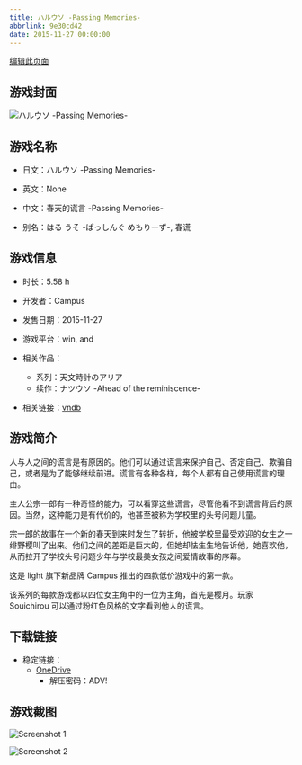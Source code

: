 ```yaml
---
title: ハルウソ -Passing Memories-
abbrlink: 9e30cd42
date: 2015-11-27 00:00:00
---
```

[编辑此页面](https://github.com/ACG-3/ADV3-source/blob/main/source/_posts/games/%E3%83%95%E3%83%AB%E3%82%A6%E3%82%BD%20-Complete%20Four%20Seasons-.md)

## 游戏封面

![ハルウソ -Passing Memories-](https://pan.timero.xyz/onedrive/img_lib_001/%E3%83%95%E3%83%AB%E3%82%A6%E3%82%BD%20-Complete%20Four%20Seasons-_cover.avif)


## 游戏名称

- 日文：ハルウソ -Passing Memories-
- 英文：None
- 中文：春天的谎言 -Passing Memories-

- 别名：はる うそ -ぱっしんぐ めもりーず-, 春谎


## 游戏信息

- 时长：5.58 h
- 开发者：Campus
- 发售日期：2015-11-27
- 游戏平台：win, and
- 相关作品：
   - 系列：天文時計のアリア
   - 续作：ナツウソ -Ahead of the reminiscence-

- 相关链接：[vndb](https://vndb.org/v17978)


## 游戏简介

人与人之间的谎言是有原因的。他们可以通过谎言来保护自己、否定自己、欺骗自己，或者是为了能够继续前进。谎言有各种各样，每个人都有自己使用谎言的理由。

主人公宗一郎有一种奇怪的能力，可以看穿这些谎言，尽管他看不到谎言背后的原因。当然，这种能力是有代价的，他甚至被称为学校里的头号问题儿童。

宗一郎的故事在一个新的春天到来时发生了转折，他被学校里最受欢迎的女生之一绯野樱叫了出来。他们之间的差距是巨大的，但她却怯生生地告诉他，她喜欢他，从而拉开了学校头号问题少年与学校最美女孩之间爱情故事的序幕。



这是 light 旗下新品牌 Campus 推出的四款低价游戏中的第一款。

该系列的每款游戏都以四位女主角中的一位为主角，首先是樱月。玩家 Souichirou 可以通过粉红色风格的文字看到他人的谎言。




## 下载链接

- 稳定链接：
    - [OneDrive](https://pan.timero.xyz/onedrive/adv_lib_001/%E3%83%95%E3%83%AB%E3%82%A6%E3%82%BD%20-Complete%20Four%20Seasons-)
        - 解压密码：ADV!



## 游戏截图


![Screenshot 1](https://pan.timero.xyz/onedrive/img_lib_001/%E3%83%95%E3%83%AB%E3%82%A6%E3%82%BD%20-Complete%20Four%20Seasons-_Screenshot_1.avif)

![Screenshot 2](https://pan.timero.xyz/onedrive/img_lib_001/%E3%83%95%E3%83%AB%E3%82%A6%E3%82%BD%20-Complete%20Four%20Seasons-_Screenshot_2.avif)

